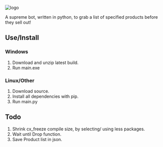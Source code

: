 ![logo](https://github.com/loks0n/Supreme-Drop-Bot/raw/master/bin/logo.gif)

A supreme bot, written in python, to grab a list of specified products before they sell out!

## Use/Install

### Windows
1. Download and unzip latest build.
2. Run main.exe

### Linux/Other
1. Download source.
1. Install all dependencies with pip.
2. Run main.py

## Todo
1. Shrink cx_freeze compile size, by selecting/ using less packages.
2. Wait until Drop function.
3. Save Product list in json.
